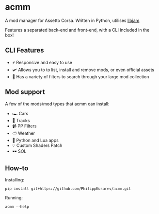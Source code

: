 # acmm
A mod manager for Assetto Corsa. Written in Python, utilises [libjam](https://github.com/PhilippKosarev/libjam).

Features a separated back-end and front-end, with a CLI included in the box!

## CLI Features
- ⚡ Responsive and easy to use
- 🛩️ Allows you to to list, install and remove mods, or even official assets
- 🚦 Has a variety of filters to search through your large mod collection

## Mod support
A few of the mods/mod types that acmm can install:
- 🏎️ Cars
- 🧭 Tracks
- 📹 PP Filters
- ⛅ Weather
- 🧰 Python and Lua apps
- 💡 Custom Shaders Patch
- 🕶️ SOL

## How-to
Installing:
```
pip install git+https://github.com/PhilippKosarev/acmm.git
```
Running:
```
acmm --help
```
